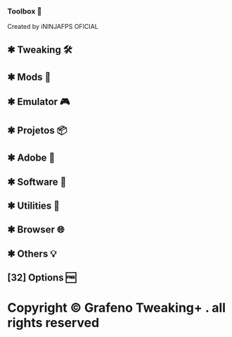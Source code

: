 ### Toolbox 🧰

Created by iNINJAFPS OFICIAL

## ✱ Tweaking 🛠️
## ✱ Mods 👾
## ✱ Emulator 🎮
## ✱ Projetos 📦
## ✱ Adobe 🎈
## ✱ Software 👻
## ✱ Utilities 🔧
## ✱ Browser 🌐
## ✱ Others 💡

## [32] Options 🆓

#  Copyright © Grafeno Tweaking+ . all rights reserved
